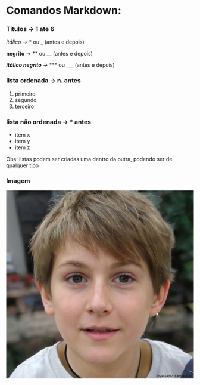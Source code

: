 # Comandos Markdown:
### Titulos -> 1 ate 6 #

*itálico* -> * ou _ (antes e depois)

**negrito** -> ** ou __ (antes e depois)

***itálico negrito*** -> *** ou ___ (antes e depois)

### lista ordenada -> n. antes

1. primeiro
2. segundo
3. terceiro

### lista não ordenada -> * antes

* item x
* item y
* item z
  
Obs: listas podem ser criadas uma dentro da outra, podendo ser de qualquer tipo

### Imagem

![Pessoa gerada por IA](img/pessoaIa.jpeg)

